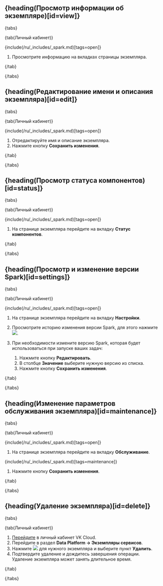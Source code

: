 ## {heading(Просмотр информации об экземпляре)[id=view]}

{tabs}

{tab(Личный кабинет)}

{include(/ru/_includes/_spark.md)[tags=open]}

1. Просмотрите информацию на вкладках страницы экземпляра.

{/tab}

{/tabs}

## {heading(Редактирование имени и описания экземпляра)[id=edit]}

{tabs}

{tab(Личный кабинет)}

{include(/ru/_includes/_spark.md)[tags=open]}

1. Отредактируйте имя и описание экземпляра.
1. Нажмите кнопку **Сохранить изменения**.

{/tab}

{/tabs}

## {heading(Просмотр статуса компонентов)[id=status]}

{tabs}

{tab(Личный кабинет)}

{include(/ru/_includes/_spark.md)[tags=open]}

1. На странице экземпляра перейдите на вкладку **Статус компонентов**.

{/tab}

{/tabs}

## {heading(Просмотр и изменение версии Spark)[id=settings]}

{tabs}

{tab(Личный кабинет)}

{include(/ru/_includes/_spark.md)[tags=open]}

1. На странице экземпляра перейдите на вкладку **Настройки**.
1. Просмотрите историю изменения версии Spark, для этого нажмите ![ ](/ru/assets/clock-icon.svg "inline").
1. При необходимости измените версию Spark, которая будет использоваться при запуске ваших задач:

    1. Нажмите кнопку **Редактировать**.
    1. В столбце **Значение** выберите нужную версию из списка.
    1. Нажмите кнопку **Сохранить изменения**.

{/tab}

{/tabs}

## {heading(Изменение параметров обслуживания экземпляра)[id=maintenance]}

{tabs}

{tab(Личный кабинет)}

{include(/ru/_includes/_spark.md)[tags=open]}

1. На странице экземпляра перейдите на вкладку **Обслуживание**.

{include(/ru/_includes/_spark.md)[tags=maintenance]}

1. Нажмите кнопку **Сохранить изменения**.

{/tab}

{/tabs}

## {heading(Удаление экземпляра)[id=delete]}

{tabs}

{tab(Личный кабинет)}

1. [Перейдите](https://msk.cloud.vk.com/app/) в личный кабинет VK Cloud.
1. Перейдите в раздел **Data Platform → Экземпляры сервисов**.
1. Нажмите ![ ](/ru/assets/more-icon.svg "inline") для нужного экземпляра и выберите пункт **Удалить**.
1. Подтвердите удаление и дождитесь завершения операции. Удаление экземпляра может занять длительное время.

{/tab}

{/tabs}
